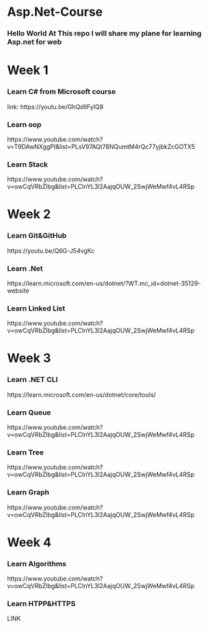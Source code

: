 # Asp.Net-Course
<h3>Hello World
At This repo I will share my plane for learning Asp.net for web</h3>
<h1> Week 1 </h1>  
<h3>Learn C# from Microsoft course </h3>
link: https://youtu.be/GhQdlIFylQ8
<h3> Learn oop </h3>
https://www.youtube.com/watch?v=T9DAwNXggPI&list=PLsV97AQt78NQumtM4rQc77yjbkZcGOTX5
<h3> Learn Stack </h3>
https://www.youtube.com/watch?v=owCqVRbZlbg&list=PLCInYL3l2AajqOUW_2SwjWeMwf4vL4RSp

<h1> Week 2 </h1>
<h3> Learn Git&GitHub </h3>
https://youtu.be/Q6G-J54vgKc
<h3> Learn .Net</h3>
https://learn.microsoft.com/en-us/dotnet/?WT.mc_id=dotnet-35129-website
<h3> Learn Linked List</h3>
https://www.youtube.com/watch?v=owCqVRbZlbg&list=PLCInYL3l2AajqOUW_2SwjWeMwf4vL4RSp

<h1> Week 3 </h1>
<h3> Learn .NET CLI</h3>
https://learn.microsoft.com/en-us/dotnet/core/tools/
<h3> Learn Queue</h3>
https://www.youtube.com/watch?v=owCqVRbZlbg&list=PLCInYL3l2AajqOUW_2SwjWeMwf4vL4RSp
<h3> Learn Tree</h3>
https://www.youtube.com/watch?v=owCqVRbZlbg&list=PLCInYL3l2AajqOUW_2SwjWeMwf4vL4RSp
<h3> Learn Graph</h3>
https://www.youtube.com/watch?v=owCqVRbZlbg&list=PLCInYL3l2AajqOUW_2SwjWeMwf4vL4RSp

<h1> Week 4 </h1>
<h3> Learn Algorithms </h3>
https://www.youtube.com/watch?v=owCqVRbZlbg&list=PLCInYL3l2AajqOUW_2SwjWeMwf4vL4RSp
<h3> Learn HTPP&HTTPS</h3>
LINK

